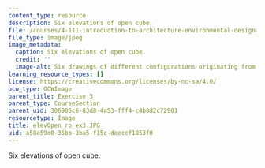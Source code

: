 ```yaml
---
content_type: resource
description: Six elevations of open cube.
file: /courses/4-111-introduction-to-architecture-environmental-design-spring-2014/a58a59e035bb3ba5f15cdeeccf1853f0_elevOpen_ro_ex3.JPG
file_type: image/jpeg
image_metadata:
  caption: Six elevations of open cube.
  credit: ''
  image-alt: Six drawings of different configurations originating from a square.
learning_resource_types: []
license: https://creativecommons.org/licenses/by-nc-sa/4.0/
ocw_type: OCWImage
parent_title: Exercise 3
parent_type: CourseSection
parent_uid: 306905c6-83d8-4a53-fff4-c4b8d2c72901
resourcetype: Image
title: elevOpen_ro_ex3.JPG
uid: a58a59e0-35bb-3ba5-f15c-deeccf1853f0
---
```

Six elevations of open cube.